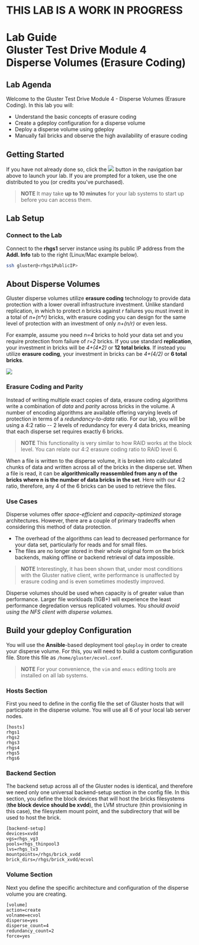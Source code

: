 # **THIS LAB IS A WORK IN PROGRESS**
# Lab Guide <br/> Gluster Test Drive Module 4 <br/> Disperse Volumes (Erasure Coding)

## Lab Agenda

Welcome to the Gluster Test Drive Module 4 - Disperse Volumes (Erasure Coding). In this lab you will:

- Understand the basic concepts of erasure coding
- Create a gdeploy configuration for a disperse volume
- Deploy a disperse volume using gdeploy
- Manually fail bricks and observe the high availability of erasure coding


## Getting Started

If you have not already done so, click the <img src="http://us-west-2-aws-training.s3.amazonaws.com/awsu-spl/spl02-working-ebs/media/image005.png"> button in the navigation bar above to launch your lab. If you are prompted for a token, use the one distributed to you (or credits you've purchased).

> **NOTE** It may take **up to 10 minutes** for your lab systems to start up before you can access them.

## Lab Setup
### Connect to the Lab
Connect to the **rhgs1** server instance using its public IP address from the **Addl. Info** tab to the right (Linux/Mac example below).

```bash
ssh gluster@<rhgs1PublicIP>
```

## About Disperse Volumes

Gluster disperse volumes utilize **erasure coding** technology to provide data protection with a lower overall infrastructure investment. Unlike standard replication, in which to protect *n* bricks against *r* failures you must invest in a total of *n+(n\*r)* bricks, with erasure coding you can design for the same level of protection with an investment of only *n+(n/r)* or even less.

For example, assume you need *n=4* bricks to hold your data set and you require protection from failure of *r=2* bricks. If you use standard **replication**, your investment in bricks will be *4+(4\*2)* or **12 total bricks**. If instead you utilize **erasure coding**, your investment in bricks can be *4+(4/2)* or **6 total bricks**.

![](images/RHS_Gluster_Test_Drive-Module_1-dblack-201610-19.png)

### Erasure Coding and Parity

Instead of writing multiple exact copies of data, erasure coding algorithms write a combination of *data* and *parity* across bricks in the volume. A number of encoding algorithms are available offering varying levels of protection in terms of a *redundancy-to-data* ratio. For our lab, you will be using a 4:2 ratio -- 2 levels of redundancy for every 4 data bricks, meaning that each disperse set requires exactly 6 bricks.

> **NOTE** This functionality is very similar to how RAID works at the block level. You can relate our 4:2 erasure coding ratio to RAID level 6.

When a file is written to the disperse volume, it is broken into calculated chunks of data and written across all of the bricks in the disperse set. When a file is read, it can be **algorithmically reassembled from any n of the bricks where n is the number of data bricks in the set**. Here with our 4:2 ratio, therefore, any 4 of the 6 bricks can be used to retrieve the files.

### Use Cases

Disperse volumes offer *space-efficient* and *capacity-optimized* storage architectures. However, there are a couple of primary tradeoffs when considering this method of data protection.

- The overhead of the algorithms can lead to decreased performance for your data set, particularly for reads and for small files.
- The files are no longer stored in their whole original form on the brick backends, making offline or backend retrieval of data impossible.

> **NOTE** Interestingly, it has been shown that, under most conditions with the Gluster native client, write performance is unaffected by erasure coding and is even sometimes modestly improved.

Disperse volumes should be used when capacity is of greater value than performance. Larger file workloads (1GB+) will experience the least performance degredation versus replicated volumes. *You should avoid using the NFS client with disperse volumes.*


## Build your gdeploy Configuration

You will use the **Ansible**-based deployment tool `gdeploy` in order to create your disperse volume. For this, you will need to build a custom configuration file. Store this file as `/home/gluster/ecvol.conf`.

> **NOTE** For your convenience, the `vim` and `emacs` editing tools are installed on all lab systems.

### Hosts Section

First you need to define in the config file the set of Gluster hosts that will participate in the disperse volume. You will use all 6 of your local lab server nodes.

```
[hosts]
rhgs1
rhgs2
rhgs3
rhgs4
rhgs5
rhgs6
```

### Backend Section

The backend setup across all of the Gluster nodes is identical, and therefore we need only one universal backend-setup section in the config file. In this section, you define the block devices that will host the bricks filesystems (**the block device should be xvdd**), the LVM structure (thin provisioning in this case), the filesystem mount point, and the subdirectory that will be used to host the brick.

```
[backend-setup]
devices=xvdd
vgs=rhgs_vg3
pools=rhgs_thinpool3
lvs=rhgs_lv3
mountpoints=/rhgs/brick_xvdd
brick_dirs=/rhgs/brick_xvdd/ecvol
```

### Volume Section

Next you define the specific architecture and configuration of the disperse volume you are creating.

```
[volume]
action=create
volname=ecvol
disperse=yes
disperse_count=4
redundancy_count=2
force=yes
```
